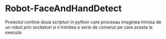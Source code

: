 # Robot-FaceAndHandDetect
Proiectul contine doua scripturi in python care procesau imaginea trimisa de un robot prin socketuri si ii trimitea o serie de comenzi pe care acesta le executa

